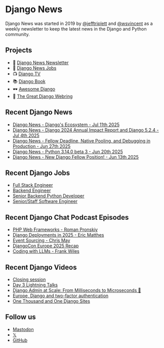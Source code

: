 # Django News

Django News was started in 2019 by [@jefftriplett](https://github.com/jefftriplett) and [@wsvincent](https://github.com/wsvincent) as a weekly newsletter to keep the latest news in the Django and Python community.

## Projects

- :newspaper: [Django News Newsletter](https://django-news.com)
- :briefcase: [Django News Jobs](https://jobs.django-news.com)
- :tv: [Django TV](https://djangotv.com)
- :books: [Django Book](https://djangobook.com)
- :dark_sunglasses: [Awesome Django](https://awesomedjango.org)
- :ring: [The Great Django Webring](https://djangowebring.com)

## Recent Django News

<!--START_SECTION:news-->
- [Django News - Django's Ecosystem - Jul 11th 2025](https://django-news.com/issues/293)
- [Django News - Django 2024 Annual Impact Report and Django 5.2.4 - Jul 4th 2025](https://django-news.com/issues/292)
- [Django News - Fellow Deadline, Native Pooling, and Debugging in Production - Jun 27th 2025](https://django-news.com/issues/291)
- [Django News - Python 3.14.0 beta 3 - Jun 20th 2025](https://django-news.com/issues/290)
- [Django News - New Django Fellow Position! - Jun 13th 2025](https://django-news.com/issues/289)
<!--END_SECTION:news-->

## Recent Django Jobs

<!--START_SECTION:jobs-->
- [Full Stack Engineer](https://jobs.django-news.com/508/full-stack-engineer-levpro/)
- [Backend Engineer](https://jobs.django-news.com/505/backend-engineer/)
- [Senior Backend Python Developer](https://jobs.django-news.com/500/senior-backend-python-developer-gravitas-recruitment/)
- [Senior/Staff Software Engineer](https://jobs.django-news.com/498/seniorstaff-software-engineer-clerq/)
<!--END_SECTION:jobs-->

## Recent Django Chat Podcast Episodes

<!--START_SECTION:episodes-->
- [PHP Web Frameworks - Roman Pronskiy](https://djangochat.com)
- [Django Deployments in 2025 - Eric Matthes](https://djangochat.com)
- [Event Sourcing - Chris May](https://djangochat.com)
- [DjangoCon Europe 2025 Recap](https://djangochat.com)
- [Coding with LLMs - Frank Wiles](https://djangochat.com)
<!--END_SECTION:episodes-->

## Recent Django Videos

<!--START_SECTION:videos-->
- [Closing session](https://djangotv.com/videos/djangocon-europe/2025/djangocon-europe-2025-closing-session/)
- [Day 3 Lightning Talks](https://djangotv.com/videos/djangocon-europe/2025/djangocon-europe-2025-day-3-lightning-talks/)
- [Django Admin at Scale: From Milliseconds to Microseconds 🚀](https://djangotv.com/videos/djangocon-europe/2025/djangocon-europe-2025-django-admin-at-scale-from-milliseconds-to-microseconds/)
- [Europe, Django and two-factor authentication](https://djangotv.com/videos/djangocon-europe/2025/djangocon-europe-2025-europe-django-and-two-factor-authentication/)
- [One Thousand and One Django Sites](https://djangotv.com/videos/djangocon-europe/2025/djangocon-europe-2025-one-thousand-and-one-django-sites/)
<!--END_SECTION:videos-->

## Follow us

- [Mastodon](https://mastodon.social/@djangonews)
- [𝕏](https://x.com/djangonewsbot)
- [GitHub](https://github.com/django-news)
